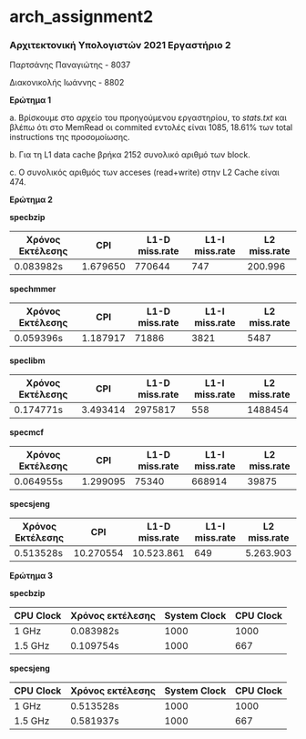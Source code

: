 # arch_assignment2

### Αρχιτεκτονική Υπολογιστών 2021 Εργαστήριο 2

Παρτσάνης Παναγιώτης - 8037

Διακονικολής Ιωάννης - 8802

**Ερώτημα 1**

a. Βρίσκουμε στο αρχείο του προηγούμενου εργαστηρίου, το _stats.txt_ και βλέπω ότι στο MemRead οι commited εντολές είναι 1085, 18.61% των total instructions της προσομοίωσης.

b. Για τη L1 data cache βρήκα 2152 συνολικό αριθμό των block.

c. Ο συνολικός αριθμός των acceses (read+write) στην L2 Cache είναι 474.

**Ερώτημα 2**

**specbzip**

| Χρόνος Εκτέλεσης | CPI | L1-D miss.rate | L1-I miss.rate | L2 miss.rate |
| ---------------- | ----------- | ----------- | ---------- | ----------- |
| 0.083982s | 1.679650 | 770644 | 747 | 200.996 |

**spechmmer**

| Χρόνος Εκτέλεσης | CPI | L1-D miss.rate | L1-I miss.rate | L2 miss.rate |
| ---------------- | ----------- | ----------- | ---------- | ----------- |
| 0.059396s | 1.187917 | 71886 | 3821 | 5487 |

**speclibm**

| Χρόνος Εκτέλεσης | CPI | L1-D miss.rate | L1-I miss.rate | L2 miss.rate |
| ---------------- | ----------- | ----------- | ---------- | ----------- |
| 0.174771s | 3.493414 | 2975817 | 558 | 1488454 |

**specmcf**

| Χρόνος Εκτέλεσης | CPI | L1-D miss.rate | L1-I miss.rate | L2 miss.rate |
| ---------------- | ----------- | ----------- | ---------- | ----------- |
| 0.064955s | 1.299095 | 75340 | 668914 | 39875 |

**specsjeng**

| Χρόνος Εκτέλεσης | CPI | L1-D miss.rate | L1-I miss.rate | L2 miss.rate |
| ---------------- | ----------- | ----------- | ---------- | ----------- |
| 0.513528s | 10.270554 | 10.523.861 | 649 | 5.263.903 |

**Ερώτημα 3**

**specbzip**

| CPU Clock | Χρόνος εκτέλεσης |  System Clock | CPU Clock |
| ---------------- | ----------- | ----------- | ---------- |
| 1 GHz | 0.083982s | 1000 | 1000 |
| 1.5 GHz | 0.109754s | 1000 | 667 |


**specsjeng**

| CPU Clock | Χρόνος εκτέλεσης |  System Clock | CPU Clock |
| ---------------- | ----------- | ----------- | ---------- |
| 1 GHz | 0.513528s | 1000 | 1000 |
| 1.5 GHz | 0.581937s | 1000 | 667 |































